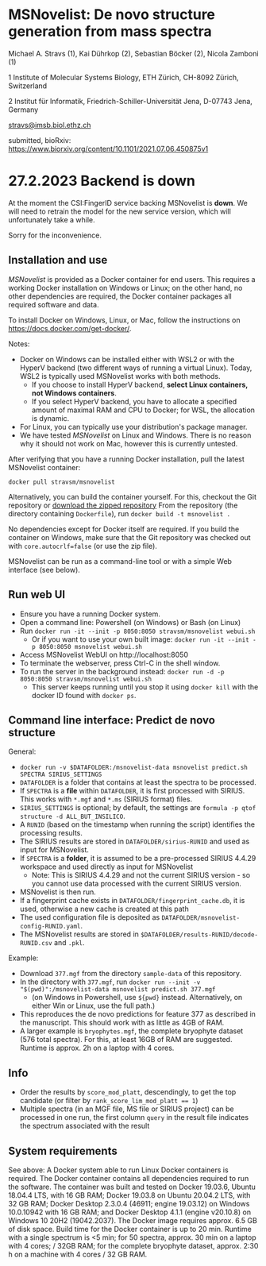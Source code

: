 # MSNovelist: De novo structure generation from mass spectra
Michael A. Stravs (1), Kai Dührkop (2), Sebastian Böcker (2), Nicola Zamboni (1)

1 Institute of Molecular Systems Biology, ETH Zürich, CH-8092 Zürich, Switzerland

2 Institut für Informatik, Friedrich-Schiller-Universität Jena, D-07743 Jena, Germany

stravs@imsb.biol.ethz.ch

submitted, bioRxiv: https://www.biorxiv.org/content/10.1101/2021.07.06.450875v1

# 27.2.2023 Backend is down

At the moment the CSI:FingerID service backing MSNovelist is **down**. We will need to retrain the model for the new service version, which will unfortunately take a while.

Sorry for the inconvenience.

## Installation and use

*MSNovelist* is provided as a Docker container for end users. This requires a working Docker installation on Windows or Linux; on the other hand, no other dependencies
 are required, the Docker container packages all required software and data.
 
To install Docker on Windows, Linux, or Mac, follow the instructions on https://docs.docker.com/get-docker/. 

Notes:
* Docker on Windows can be installed either with WSL2 or with the HyperV backend (two different ways of running a virtual Linux). Today, WSL2 is typically used 
MSNovelist works with both methods. 
  * If you choose to install HyperV backend, **select Linux containers, not Windows containers**. 
  * If you select HyperV backend, you have to allocate a specified amount of maximal RAM and CPU to Docker; for WSL, the allocation is dynamic.
* For Linux, you can typically use your distribution's package manager.
* We have tested *MSNovelist* on Linux and Windows. There is no reason why it should not work on Mac, however this is currently untested.

After verifying that you have a running Docker installation, pull the latest MSNovelist container:

`docker pull stravsm/msnovelist` 

Alternatively, you can build the container yourself. For this, checkout the Git repository or 
[download the zipped repository](https://github.com/meowcat/MSNovelist/archive/refs/heads/master.zip)
From the repository (the directory containing `Dockerfile`), run `docker build -t msnovelist .`

 No dependencies except  for Docker itself are required. If you build the container on Windows, 
 make sure that the Git repository was checked out with `core.autocrlf=false` (or use the zip file).

MSNovelist can be run as a command-line tool or with a simple Web interface (see below).

## Run web UI

* Ensure you have a running Docker system.
* Open a command line: Powershell (on Windows) or Bash (on Linux)
* Run `docker run -it --init -p 8050:8050 stravsm/msnovelist webui.sh`
  * Or if you want to use your own built image:  `docker run -it --init -p 8050:8050 msnovelist webui.sh`
* Access MSNovelist WebUI on http://localhost:8050
* To terminate the webserver, press Ctrl-C in the shell window.
* To run the server in the background instead: `docker run -d -p 8050:8050 stravsm/msnovelist webui.sh`
  * This server keeps running until you stop it using `docker kill` with the docker ID found with `docker ps`.
  
## Command line interface: Predict de novo structure

General:

* `docker run -v $DATAFOLDER:/msnovelist-data msnovelist predict.sh SPECTRA SIRIUS_SETTINGS`
* `DATAFOLDER` is a folder that contains at least the spectra to be processed.
* If `SPECTRA` is a **file** within `DATAFOLDER`, it is first processed with SIRIUS. This works with `*.mgf` and `*.ms` (SIRIUS format) files.
* `SIRIUS_SETTINGS` is optional; by default, the settings are `formula -p qtof structure -d ALL_BUT_INSILICO`.
* A `RUNID` (based on the timestamp when running the script) identifies the processing results.
* The SIRIUS results are stored in `DATAFOLDER/sirius-RUNID` and used as input for MSNovelist.
* If `SPECTRA` is a **folder**, it is assumed to be a pre-processed SIRIUS 4.4.29 workspace and used directly as input for MSNovelist
  * Note: This is SIRIUS 4.4.29 and not the current SIRIUS version - so you cannot use data processed with the current SIRIUS version.
* MSNovelist is then run. 
* If a fingerprint cache exists in `DATAFOLDER/fingerprint_cache.db`, it is used, otherwise a new cache is created at this path
* The used configuration file is deposited as `DATAFOLDER/msnovelist-config-RUNID.yaml`.
* The MSNovelist results are stored in `$DATAFOLDER/results-RUNID/decode-RUNID.csv` and `.pkl`.


Example:
* Download `377.mgf` from the directory `sample-data` of this repository.
* In the directory with `377.mgf`, run `docker run --init -v "$(pwd)":/msnovelist-data msnovelist predict.sh 377.mgf` 
  * (on Windows in Powershell, use `${pwd}` instead. Alternatively, on either Win or Linux, use the full path.)
* This reproduces the de novo predictions for feature 377 as described in the manuscript. This should work with as little as 4GB of RAM.
* A larger example is `bryophytes.mgf`, the complete bryophyte dataset (576 total spectra). For this, at least 16GB of RAM are suggested. Runtime is approx. 2h on a laptop with 4 cores.

## Info

* Order the results by `score_mod_platt`, descendingly, to get the top candidate (or filter by `rank_score_lim_mod_platt == 1`)
* Multiple spectra (in an MGF file, MS file or SIRIUS project) can be processed in one run, the first column `query` in the result file indicates the spectrum associated with the result

## System requirements

See above: A Docker system able to run Linux Docker containers is required. The Docker container contains all dependencies required to run the software. 
The container was built and tested on Docker 19.03.6, Ubuntu 18.04.4 LTS, with 16 GB RAM; Docker 19.03.8 on Ubuntu 20.04.2 LTS, with 32 GB RAM; 
 Docker Desktop 2.3.0.4 (46911; engine 19.03.12) on Windows 10.0.10942 with 16 GB RAM; and Docker Desktop 4.1.1 (engine v20.10.8) on Windows 10 20H2 (19042.2037).
  The Docker image requires approx. 6.5 GB of disk space.  Build time for the Docker container is up to 20 min. Runtime with a single spectrum is <5 min; 
  for 50 spectra, approx. 30 min on a laptop with 4 cores; / 32GB RAM; for the complete bryophyte dataset, approx. 2:30 h on a machine with 4 cores / 32 GB RAM.



 
